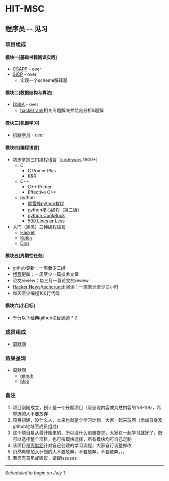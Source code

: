# HIT-MSC

## 程序员 -- 见习
### 项目组成
#### 模块一[基础书籍阅读实践]
- [CSAPP](http://www.csapp.cs.cmu.edu/) - over
- [SICP](https://mitpress.mit.edu/sicp/) - over
  - 实现一个scheme解释器
#### 模块二[数据结构与算法]
- [DS&A](https://www.hackerrank.com/) - over
  - [hackerrank](https://www.hackerrank.com/)相关专题解决并给出分析&题解
#### 模块三[机器学习]
- [机器学习](https://www.coursera.org/learn/machine-learning) - over
#### 模块四[编程语言]
- 初步掌握三门编程语言（[codewars](https://www.codewars.com/) 1800+）
  - C
    - C Primer Plus
    - K&R
  - C++
    - C++ Primer
    - Effective C++
  - python
    - [廖雪峰python教程](http://www.liaoxuefeng.com/wiki/0014316089557264a6b348958f449949df42a6d3a2e542c000)
    - python核心编程（第二版）
    - [python CookBook](http://python3-cookbook.readthedocs.io/zh_CN/latest/)
    - [500 Lines or Less](http://aosabook.org/blog/)
- 入门（熟悉）三种编程语言
  - [Haskell](https://www.haskell.org/)
  - [Kotlin](http://kotlinlang.org/)
  - [Coq](https://coq.inria.fr/)
#### 模块五[周期性任务]
- [github](https://github.com/scorpio-ghy)更新：一周至少三绿
- [博客](www.scorpio-ghy.cn)更新：一周至少一篇技术文章
- 论文review：每三月一篇论文的review
- [Hacker News](https://news.ycombinator.com/)/[techcrunch](https://techcrunch.com/)阅读：一周累计至少三小时
- 每天至少编程100行代码
#### 模块六[小目标]
- 千行以下经典github项目通透 * 2

### 成员组成
- [周默涵](https://github.com/scorpio-ghy)

### 效果呈现
- 周默涵
  + [github](https://github.com/scorpio-ghy)
  + [blog](http://www.scorpio-ghy.cn)

### 备注
1. 项目刚刚成立，预计是一个长期项目（现呈现内容或为总内容的1/8-1/9），希望选的人不要放弃
2. 项目初建，没什么人，本来也就是个学习计划，大家一起来玩啊（添加自身及github地址至成员组成)
3. 这个项目是从最开始来的，所以没什么前置要求，大家在一起学习就好了，既可以选择整个项目，也可按模块选择，所有模块均可自己定制
4. 该项目是[周默涵](https://github.com/scorpio-ghy)针对自己创建的学习流程，大家自行调整修改
5. 仍然希望加入计划的人不要放弃，不要放弃，不要放弃。。。
6. 若您有意见或建议，请提issuses
---

*Scheduled to begin on July 1.*
